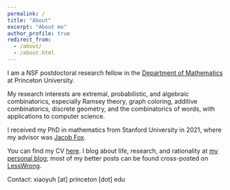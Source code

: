```yaml
---
permalink: /
title: "About"
excerpt: "About me"
author_profile: true
redirect_from: 
  - /about/
  - /about.html
---
```


I am a NSF postdoctoral research fellow in the [Department of Mathematics](https://www.math.princeton.edu/) at Princeton University.

My  research interests are extremal, probabilistic, and algebraic combinatorics, especially Ramsey theory, graph coloring, additive combinatorics, discrete geometry, and the combinatorics of words, with applications to computer science.

I received my PhD in mathematics from Stanford University in 2021, where my advisor was [Jacob Fox](https://stanford.edu/~jacobfox/).

You can find my CV [here](alkjash.github.io/files/HeXCV.pdf). I blog about life, research, and rationality at [my personal blog](radimentary.wordpress.com); most of my better posts can be found cross-posted on [LessWrong](https://www.lesswrong.com/users/alkjash).

Contact: xiaoyuh [at] princeton [dot] edu
